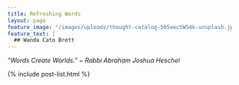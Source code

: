 ```yaml
---
title: Refreshing Words
layout: page
feature_image: "/images/uploads/thought-catalog-505eectW54k-unsplash.jpg"
feature_text: |
  ## Wanda Cato Brett
---
```


_"Words Create Worlds." ~ Rabbi Abraham Joshua Heschel_


  {% include post-list.html %}
